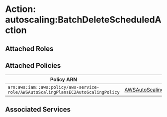 # Action: autoscaling:BatchDeleteScheduledAction

## Attached Roles

## Attached Policies

| Policy ARN | Policy Name |
|------------|-------------|
| `arn:aws:iam::aws:policy/aws-service-role/AWSAutoScalingPlansEC2AutoScalingPolicy` | [AWSAutoScalingPlansEC2AutoScalingPolicy](../policies.md#awsautoscalingplansec2autoscalingpolicy) |

## Associated Services

